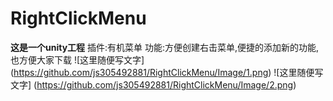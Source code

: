 # RightClickMenu
<b>这是一个unity工程</b>
插件:有机菜单
功能:方便创建右击菜单,便捷的添加新的功能,也方便大家下载
![这里随便写文字]
(https://github.com/js305492881/RightClickMenu/Image/1.png)
![这里随便写文字]
(https://github.com/js305492881/RightClickMenu/Image/2.png)